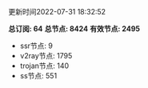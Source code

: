 更新时间2022-07-31 18:32:52

**总订阅: 64**
**总节点: 8424**
**有效节点: 2495**
- ssr节点: 9
- v2ray节点: 1795
- trojan节点: 140
- ss节点: 551
